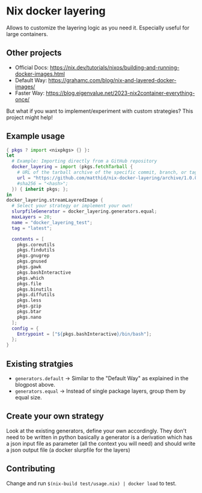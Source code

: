 # Nix docker layering

Allows to customize the layering logic as you need it. Especially useful for large containers.

## Other projects

- Official Docs: https://nix.dev/tutorials/nixos/building-and-running-docker-images.html
- Default Way: https://grahamc.com/blog/nix-and-layered-docker-images/
- Faster Way: https://blog.eigenvalue.net/2023-nix2container-everything-once/

But what if you want to implement/experiment with custom strategies? This project might help!

## Example usage

```usage.nix
{ pkgs ? import <nixpkgs> {} }:
let
  # Example: Importing directly from a GitHub repository
  docker_layering = import (pkgs.fetchTarball {
    # URL of the tarball archive of the specific commit, branch, or tag
    url = "https://github.com/matthid/nix-docker-layering/archive/1.0.0.tar.gz";
    #sha256 = "<hash>";
  }) { inherit pkgs; };
in
docker_layering.streamLayeredImage {
  # Select your strategy or implement your own!
  slurpfileGenerator = docker_layering.generators.equal;
  maxLayers = 20;
  name = "docker_layering_test";
  tag = "latest";

  contents = [
    pkgs.coreutils
    pkgs.findutils
    pkgs.gnugrep
    pkgs.gnused
    pkgs.gawk
    pkgs.bashInteractive
    pkgs.which
    pkgs.file
    pkgs.binutils
    pkgs.diffutils
    pkgs.less
    pkgs.gzip
    pkgs.btar
    pkgs.nano
  ];
  config = {
    Entrypoint = ["${pkgs.bashInteractive}/bin/bash"];
  };
}
```

## Existing stratgies

- `generators.default` -> Similar to the "Default Way" as explained in the blogpost above.
- `generators.equal` -> Instead of single package layers, group them by equal size.


## Create your own strategy

Look at the existing generators, define your own accordingly.
They don't need to be written in python basically a generator is a derivation which has a json input file  as parameter (all the context you will need) and should write a json output file (a docker slurpfile for the layers)


## Contributing

Change and run `$(nix-build test/usage.nix) | docker load` to test.